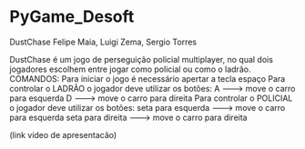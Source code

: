 # PyGame_Desoft
DustChase
Felipe Maia, Luigi Zema, Sergio Torres

DustChase é um jogo de perseguição policial multiplayer, no qual dois jogadores escolhem entre jogar como policial ou como o ladrão.
COMANDOS:
Para iniciar o jogo é necessário apertar a tecla espaço
Para controlar o LADRÃO o jogador deve utilizar os botões:
A ---> move o carro para esquerda
D ---> move o carro para direita
Para controlar o POLICIAL o jogador deve utilizar os botões:
seta para esquerda ---> move o carro para esquerda
seta para direita ---> move o carro para direita

(link video de apresentacão)
